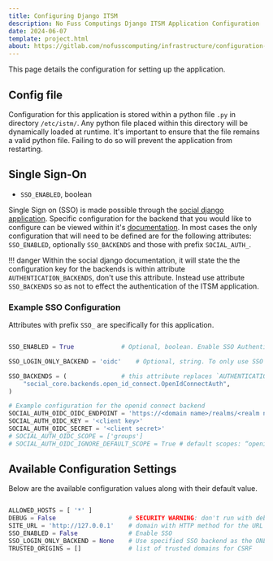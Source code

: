```yaml
---
title: Configuring Django ITSM
description: No Fuss Computings Django ITSM Application Configuration
date: 2024-06-07
template: project.html
about: https://gitlab.com/nofusscomputing/infrastructure/configuration-management/django_app
---
```


This page details the configuration for setting up the application.


## Config file

Configuration for this application is stored within a python file `.py` in directory `/etc/istm/`. Any python file placed within this directory will be dynamically loaded at runtime. It's important to ensure that the file remains a valid python file. Failing to do so will prevent the application from restarting.


## Single Sign-On

- `SSO_ENABLED`, boolean

Single Sign on (SSO) is made possible through the [social django application](https://python-social-auth.readthedocs.io/en/latest/configuration/django.html). Specific configuration for the backend that you would like to configure can be viewed within it's [documentation](https://python-social-auth.readthedocs.io/en/latest/backends/index.html). In most cases the only configuration that will need to be defined are for the following attributes: `SSO_ENABLED`, optionally `SSO_BACKENDS` and those with prefix `SOCIAL_AUTH_`.

!!! danger
    Within the social django documentation, it will state the the configuration key for the backends is within attribute `AUTHENTICATION_BACKENDS`, don't use this attribute. Instead use attribute `SSO_BACKENDS` so as not to effect the authentication of the ITSM application.


### Example SSO Configuration

Attributes with prefix `SSO_` are specifically for this application.

``` py

SSO_ENABLED = True             # Optional, boolean. Enable SSO Authentication

SSO_LOGIN_ONLY_BACKEND = 'oidc'    # Optional, string. To only use SSO authentication, specify the backend name here

SSO_BACKENDS = (               # this attribute replaces `AUTHENTICATION_BACKENDS` and must be used instead of.
    "social_core.backends.open_id_connect.OpenIdConnectAuth",
)

# Example configuration for the openid connect backend
SOCIAL_AUTH_OIDC_OIDC_ENDPOINT = 'https://<domain name>/realms/<realm name>'
SOCIAL_AUTH_OIDC_KEY = '<client key>'
SOCIAL_AUTH_OIDC_SECRET = '<client secret>'
# SOCIAL_AUTH_OIDC_SCOPE = ['groups']
# SOCIAL_AUTH_OIDC_IGNORE_DEFAULT_SCOPE = True # default scopes: “openid”, “profile” and “email”

```


## Available Configuration Settings

Below are the available configuration values along with their default value.

``` py

ALLOWED_HOSTS = [ '*' ]
DEBUG = False                    # SECURITY WARNING: don't run with debug turned on in production!
SITE_URL = 'http://127.0.0.1'    # domain with HTTP method for the URL to access the site
SSO_ENABLED = False              # Enable SSO
SSO_LOGIN_ONLY_BACKEND = None    # Use specified SSO backend as the ONLY method to login. (builting login form will not be used)
TRUSTED_ORIGINS = []             # list of trusted domains for CSRF

```
